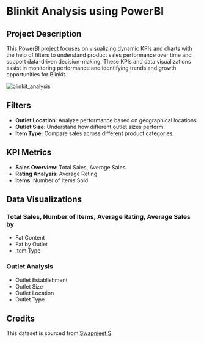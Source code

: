 # Blinkit Analysis using PowerBI

## Project Description
This PowerBI project focuses on visualizing dynamic KPIs and charts with the help of filters to understand product sales performance over time and support data-driven decision-making. These KPIs and data visualizations assist in monitoring performance and identifying trends and growth opportunities for Blinkit.

![blinkit_analysis](https://github.com/user-attachments/assets/b17746e1-110d-44bd-b7dc-891b4fac4a7e)

## Filters
- **Outlet Location**: Analyze performance based on geographical locations.
- **Outlet Size**: Understand how different outlet sizes perform.
- **Item Type**: Compare sales across different product categories.

## KPI Metrics
- **Sales Overview**: Total Sales, Average Sales
- **Rating Analysis**: Average Rating
- **Items**: Number of Items Sold

## Data Visualizations
### Total Sales, Number of Items, Average Rating, Average Sales by
- Fat Content
- Fat by Outlet
- Item Type

### Outlet Analysis
- Outlet Establishment
- Outlet Size
- Outlet Location
- Outlet Type

## Credits
This dataset is sourced from [Swapnjeet S](https://www.linkedin.com/in/swapnjeet-s-58a673273/).


